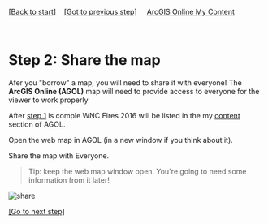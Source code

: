 [[Back to start]](github.md)&nbsp;&nbsp;&nbsp;&nbsp;[[Got to previous step]](GitHub_step1.md)
&nbsp;&nbsp;&nbsp;&nbsp;[ArcGIS Online My Content](http://www.arcgis.com/home/content.html)

&nbsp;

# Step 2: Share the map

Afer you "borrow" a map, you will need to share it with everyone!  The  **ArcGIS Online (AGOL)**  map will need to provide access to everyone for the viewer to work properly

After [step 1](GitHub_step1.md) is comple WNC Fires 2016 will be listed in the my [content](http://www.arcgis.com/home/content.html) section of AGOL.

Open the web map in AGOL (in a new window if you think about it).

Share the map with Everyone.

> Tip: keep the web map window open.  You're going to need some information from it later!

![share](https://docs.google.com/uc?id=0BykF_bN9fsvITHBReHBleFI4SHc)

[[Go to next step]](GitHub_step3.md)
